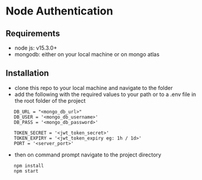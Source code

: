 # Node Authentication

## Requirements

 * node js: v15.3.0+
 * mongodb: either on your local machine or on mongo atlas

## Installation
 * clone this repo to your local machine and navigate to the folder
 * add the following with the required values to your path or to a .env file in the root folder of the project
 ```
    DB_URL = "<mongo_db_url>"
    DB_USER = '<mongo_db_username>'
    DB_PASS = '<mongo_db_password>'

    TOKEN_SECRET = '<jwt_token_secret>'
    TOKEN_EXPIRY = '<jwt_token_expiry eg: 1h / 1d>'
    PORT = '<server_port>'
```
 * then on command prompt navigate to the project directory
 ```
    npm install
    npm start
 ```